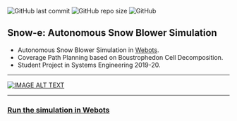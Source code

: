 ![GitHub last commit](https://img.shields.io/github/last-commit/vjhansen/Snow-e)
![GitHub repo size](https://img.shields.io/github/repo-size/vjhansen/Snow-e)
![GitHub](https://img.shields.io/github/license/vjhansen/Snow-e?color=blue)


## Snow-e: Autonomous Snow Blower Simulation
* Autonomous Snow Blower Simulation in [Webots](https://github.com/cyberbotics/webots). 
* Coverage Path Planning based on Boustrophedon Cell Decomposition.
* Student Project in Systems Engineering 2019-20.

---

[![IMAGE ALT TEXT](/Simulation/snow-e_sim.gif)](http://www.youtube.com/watch?v=GPPK6jh8ui0 "Autonomous Snow Blower Simulation (YouTube)")

----

### [Run the simulation in Webots](Simulation/run_sim.md)
